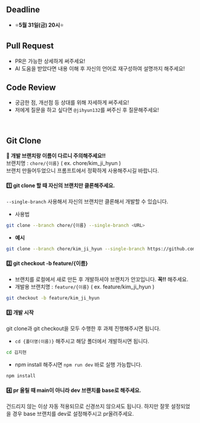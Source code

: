 ## Deadline
- ⭐**5월 31일(금) 20시**⭐

## Pull Request

- PR은 가능한 상세하게 써주세요!
- AI 도움을 받았다면 내용 이해 후 자신의 언어로 재구성하여 설명까지 해주세요!

## Code Review

- 궁금한 점, 개선점 등 상대를 위해 자세하게 써주세요!
- 저에게 질문을 하고 싶다면 `@jihyun132`를 써주신 후 질문해주세요!
<br/>

## Git Clone
**📌 개발 브랜치랑 이름이 다르니 주의해주세요!!** <br/>
브랜치명 : `chore/{이름}` ( ex. chore/kim_ji_hyun ) <br/>
브랜치 만들어두었으니 프롬프트에서 정확하게 사용해주시길 바랍니다.


#### 1️⃣ git clone 할 때 자신의 브랜치만 클론해주세요. 
`--single-branch` 사용해서 자신의 브랜치만 클론해서 개발할 수 있습니다.
- 사용법
```bash
git clone --branch chore/{이름} --single-branch <URL>
```

- **예시**
```bash
git clone --branch chore/kim_ji_hyun --single-branch https://github.com/Likelion-YeungNam-Univ/11-13th-fe-assignment.git
```
#### 2️⃣ git checkout -b feature/{이름}
- 브랜치를 로컬에서 새로 만든 후 개발하셔야 브랜치가 안꼬입니다. **꼭‼️** 해주세요.
- 개발용 브랜치명 :  `feature/{이름}` ( ex. feature/kim_ji_hyun )
```bash
git checkout -b feature/kim_ji_hyun
```

#### 3️⃣ 개발 시작
git clone과 git checkout을 모두 수행한 후 과제 진행해주시면 됩니다.

- `cd {폴더명(이름)}` 해주시고 해당 폴더에서 개발하시면 됩니다.
```bash
cd 김지현
```
- npm install 해주시면 `npm run dev` 바로 실행 가능합니다.
```bash
npm install
```

#### 4️⃣ pr 올릴 때 main이 아니라 dev 브랜치를 base로 해주세요.
건드리지 않는 이상 자동 적용되므로 신경쓰지 않으셔도 됩니다. 하지만 잘못 설정되었을 경우 base 브랜치를 dev로 설정해주시고 pr올려주세요.

